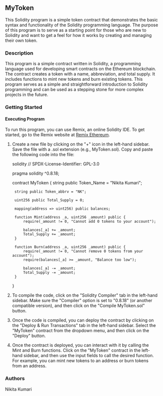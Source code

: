 ## MyToken

This Solidity program is a simple token contract that demonstrates the basic syntax and functionality of the Solidity programming language. The purpose of this program is to serve as a starting point for those who are new to Solidity and want to get a feel for how it works by creating and managing their own token.

### Description

This program is a simple contract written in Solidity, a programming language used for developing smart contracts on the Ethereum blockchain. The contract creates a token with a name, abbreviation, and total supply. It includes functions to mint new tokens and burn existing tokens. This program serves as a simple and straightforward introduction to Solidity programming and can be used as a stepping stone for more complex projects in the future.

### Getting Started

#### Executing Program

To run this program, you can use Remix, an online Solidity IDE. To get started, go to the Remix website at [Remix Ethereum](https://remix.ethereum.org/).

1. Create a new file by clicking on the "+" icon in the left-hand sidebar. Save the file with a .sol extension (e.g., MyToken.sol). Copy and paste the following code into the file:

    solidity
    // SPDX-License-Identifier: GPL-3.0

    pragma solidity ^0.8.18;

    contract MyToken {
        string public Token_Name = "Nikita Kumari";
   
        string public Token_abbrv = "NK";
   
        uint256 public Total_Supply = 0;
        
        mapping(address => uint256) public balances;

        function Mint(address _a, uint256 _amount) public {
            require(_amount != 0, "Cannot add 0 tokens to your account");
            
            balances[_a] += _amount;
            Total_Supply += _amount;
        }

        function Burn(address _a, uint256 _amount) public {
            require(_amount != 0, "Cannot remove 0 tokens from your account");
            require(balances[_a] >= _amount, "Balance too low");
            
            balances[_a] -= _amount;
            Total_Supply -= _amount; 
        }
    }
    

3. To compile the code, click on the "Solidity Compiler" tab in the left-hand sidebar. Make sure the "Compiler" option is set to "0.8.18" (or another compatible version), and then click on the "Compile MyToken.sol" button.

4. Once the code is compiled, you can deploy the contract by clicking on the "Deploy & Run Transactions" tab in the left-hand sidebar. Select the "MyToken" contract from the dropdown menu, and then click on the "Deploy" button.

5. Once the contract is deployed, you can interact with it by calling the Mint and Burn functions. Click on the "MyToken" contract in the left-hand sidebar, and then use the input fields to call the desired function. For example, you can mint new tokens to an address or burn tokens from an address.

### Authors

Nikita Kumari
